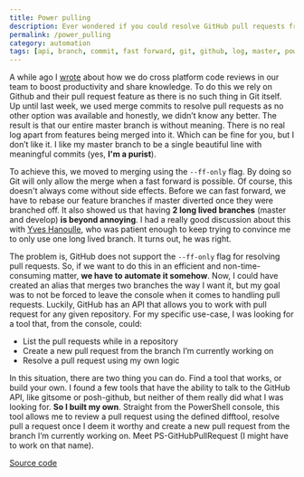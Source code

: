 ```yaml
---
title: Power pulling
description: Ever wondered if you could resolve GitHub pull requests from your PowerShell console? I know I did, so I created a tool to assist me.
permalink: /power_pulling
category: automation
tags: [api, branch, commit, fast forward, git, github, log, master, powershell, pull request]
---
```


A while ago I <a href="https://www.herebedragons.io/cross-platform-code-reviews/" target="_blank">wrote</a> about how we do cross platform code reviews in our team to boost productivity and share knowledge. To do this we rely on Github and their pull request feature as there is no such thing in Git itself. Up until last week, we used merge commits to resolve pull requests as no other option was available and honestly, we didn’t know any better. The result is that our entire master branch is without meaning. There is no real log apart from features being merged into it. Which can be fine for you, but I don’t like it. I like my master branch to be a single beautiful line with meaningful commits (yes, **I'm a purist**).

To achieve this, we moved to merging using the `--ff-only` flag. By doing so Git will only allow the merge when a fast forward is possible. Of course, this doesn't always come without side effects. Before we can fast forward, we have to rebase our feature branches if master diverted once they were branched off. It also showed us that having **2 long lived branches** (master and develop) **is beyond annoying**. I had a really good discussion about this with <a href="https://twitter.com/YvesHanoulle" target="_blank">Yves Hanoulle</a>, who was patient enough to keep trying to convince me to only use one long lived branch. It turns out, he was right.

The problem is, GitHub does not support the `--ff-only` flag for resolving pull requests. So, if we want to do this in an efficient and non-time-consuming matter, **we have to automate it somehow**. Now, I could have created an alias that merges two branches the way I want it, but my goal was to not be forced to leave the console when it comes to handling pull requests. Luckily, GitHub has an API that allows you to work with pull request for any given repository. For my specific use-case, I was looking for a tool that, from the console, could:

*   List the pull requests while in a repository
*   Create a new pull request from the branch I’m currently working on
*   Resolve a pull request using my own logic

In this situation, there are two thing you can do. Find a tool that works, or build your own. I found a few tools that have the ability to talk to the GitHub API, like gitsome or posh-github, but neither of them really did what I was looking for. **So I built my own**. Straight from the PowerShell console, this tool allows me to review a pull request using the defined difftool, resolve pull a request once I deem it worthy and create a new pull request from the branch I’m currently working on. Meet PS-GitHubPullRequest (I might have to work on that name).

<a class="github_link" href="https://github.com/JanJoris/PS-GitHubPullRequest" target="_blank" >Source code</a>